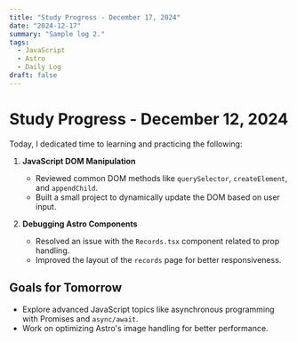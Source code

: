 ```yaml
---
title: "Study Progress - December 17, 2024"
date: "2024-12-17"
summary: "Sample log 2."
tags:
  - JavaScript
  - Astro
  - Daily Log
draft: false
---
```


# Study Progress - December 12, 2024

Today, I dedicated time to learning and practicing the following:

1. **JavaScript DOM Manipulation**
   - Reviewed common DOM methods like `querySelector`, `createElement`, and `appendChild`.
   - Built a small project to dynamically update the DOM based on user input.

2. **Debugging Astro Components**
   - Resolved an issue with the `Records.tsx` component related to prop handling.
   - Improved the layout of the `records` page for better responsiveness.

## Goals for Tomorrow
- Explore advanced JavaScript topics like asynchronous programming with Promises and `async/await`.
- Work on optimizing Astro's image handling for better performance.